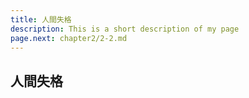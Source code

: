 ```yaml
---
title: 人間失格
description: This is a short description of my page
page.next: chapter2/2-2.md
---
```


## 人間失格


